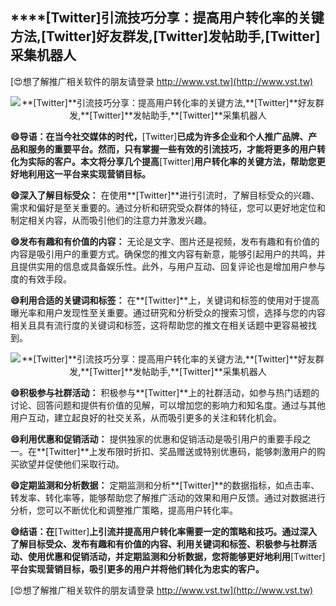 ## ****[Twitter]**引流技巧分享：提高用户转化率的关键方法,**[Twitter]**好友群发,**[Twitter]**发帖助手,**[Twitter]**采集机器人**

[😍想了解推广相关软件的朋友请登录 http://www.vst.tw](http://www.vst.tw)

 <center><img src="https://vst.tw/MP4/tuiguang/png/3.png" alt="**[Twitter]**引流技巧分享：提高用户转化率的关键方法,**[Twitter]**好友群发,**[Twitter]**发帖助手,**[Twitter]**采集机器人"></center>

**😄导语：在当今社交媒体的时代，**[Twitter]**已成为许多企业和个人推广品牌、产品和服务的重要平台。然而，只有掌握一些有效的引流技巧，才能将更多的用户转化为实际的客户。本文将分享几个提高**[Twitter]**用户转化率的关键方法，帮助您更好地利用这一平台来实现营销目标。**

**😄深入了解目标受众：**
在使用**[Twitter]**进行引流时，了解目标受众的兴趣、需求和偏好是至关重要的。通过分析和研究受众群体的特征，您可以更好地定位和制定相关内容，从而吸引他们的注意力并激发兴趣。

**😄发布有趣和有价值的内容：**
无论是文字、图片还是视频，发布有趣和有价值的内容是吸引用户的重要方式。确保您的推文内容有新意，能够引起用户的共鸣，并且提供实用的信息或具备娱乐性。此外，与用户互动、回复评论也是增加用户参与度的有效手段。

**😄利用合适的关键词和标签：**
在**[Twitter]**上，关键词和标签的使用对于提高曝光率和用户发现性至关重要。通过研究和分析受众的搜索习惯，选择与您的内容相关且具有流行度的关键词和标签，这将帮助您的推文在相关话题中更容易被找到。

 <center><img src="https://vst.tw/MP4/tuiguang/png/6.png" alt="**[Twitter]**引流技巧分享：提高用户转化率的关键方法,**[Twitter]**好友群发,**[Twitter]**发帖助手,**[Twitter]**采集机器人"></center>

**😄积极参与社群活动：**
积极参与**[Twitter]**上的社群活动，如参与热门话题的讨论、回答问题和提供有价值的见解，可以增加您的影响力和知名度。通过与其他用户互动，建立起良好的社交关系，从而吸引更多的关注和转化机会。

**😄利用优惠和促销活动：**
提供独家的优惠和促销活动是吸引用户的重要手段之一。在**[Twitter]**上发布限时折扣、奖品赠送或特别优惠码，能够刺激用户的购买欲望并促使他们采取行动。

**😄定期监测和分析数据：**
定期监测和分析**[Twitter]**的数据指标，如点击率、转发率、转化率等，能够帮助您了解推广活动的效果和用户反馈。通过对数据进行分析，您可以不断优化和调整推广策略，提高用户转化率。

**😄结语：在**[Twitter]**上引流并提高用户转化率需要一定的策略和技巧。通过深入了解目标受众、发布有趣和有价值的内容、利用关键词和标签、积极参与社群活动、使用优惠和促销活动，并定期监测和分析数据，您将能够更好地利用**[Twitter]**平台实现营销目标，吸引更多的用户并将他们转化为忠实的客户。**

[😍想了解推广相关软件的朋友请登录 http://www.vst.tw](http://www.vst.tw)



